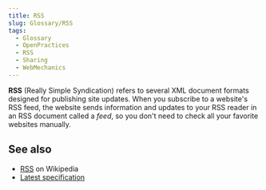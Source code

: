 ```yaml
---
title: RSS
slug: Glossary/RSS
tags:
  - Glossary
  - OpenPractices
  - RSS
  - Sharing
  - WebMechanics
---
```


**RSS** (Really Simple Syndication) refers to several XML document formats designed for publishing site updates. When you subscribe to a website's RSS feed, the website sends information and updates to your RSS reader in an RSS document called a _feed_, so you don't need to check all your favorite websites manually.

## See also

- [RSS](https://en.wikipedia.org/wiki/RSS) on Wikipedia
- [Latest specification](https://www.rssboard.org/rss-specification)
